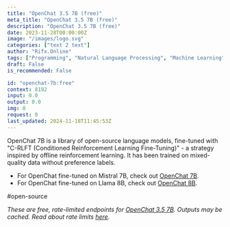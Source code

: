 ```yaml
---
title: "OpenChat 3.5 7B (free)"
meta_title: "OpenChat 3.5 7B (free)"
description: "OpenChat 3.5 7B (free)"
date: 2023-11-28T00:00:00Z
image: "/images/logo.svg"
categories: ["text 2 text"]
author: "Rifx.Online"
tags: ["Programming", "Natural Language Processing", "Machine Learning", "Open Source", "Generative AI", "Free"]
draft: False
is_recommended: False

id: "openchat-7b:free"
context: 8192
input: 0.0
output: 0.0
img: 0
request: 0
last_updated: 2024-11-18T11:45:53Z
---
```


OpenChat 7B is a library of open-source language models, fine-tuned with "C-RLFT (Conditioned Reinforcement Learning Fine-Tuning)" - a strategy inspired by offline reinforcement learning. It has been trained on mixed-quality data without preference labels.

- For OpenChat fine-tuned on Mistral 7B, check out [OpenChat 7B](/openchat/openchat-7b).
- For OpenChat fine-tuned on Llama 8B, check out [OpenChat 8B](/openchat/openchat-8b).

#open-source

_These are free, rate-limited endpoints for [OpenChat 3.5 7B](/openchat/openchat-7b). Outputs may be cached. Read about rate limits [here](/docs/limits)._

